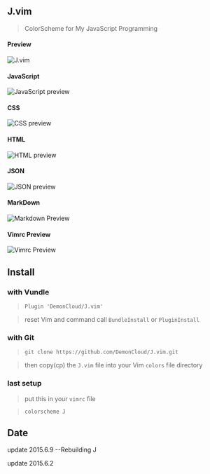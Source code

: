 
## J.vim

> ColorScheme for My JavaScript Programming

#### Preview
<img src="http://7j1zwt.com1.z0.glb.clouddn.com/jvim-vim.png" alt="J.vim">

#### JavaScript
<img src="http://7j1zwt.com1.z0.glb.clouddn.com/jvim-js.png" alt="JavaScript preview">
	
#### CSS
<img src="http://7j1zwt.com1.z0.glb.clouddn.com/jvim-css.png" alt="CSS preview">

#### HTML
<img src="http://7j1zwt.com1.z0.glb.clouddn.com/jvim-html.png" alt="HTML preview">

#### JSON
<img src="http://7j1zwt.com1.z0.glb.clouddn.com/jvim-json.png" alt="JSON preview">

#### MarkDown
<img src="http://7j1zwt.com1.z0.glb.clouddn.com/jvim-markdown.png" alt="Markdown Preview">

#### Vimrc Preview
<img src="http://7j1zwt.com1.z0.glb.clouddn.com/jvim-vimrc.png" alt="Vimrc Preview">


## Install

### with Vundle 

>``Plugin 'DemonCloud/J.vim'``

> reset Vim and command call ``BundleInstall`` or ``PluginInstall``

### with Git 

>``git clone https://github.com/DemonCloud/J.vim.git``

> then copy(cp) the ``J.vim`` file into your Vim ``colors`` file directory

### last setup
> put this in your ``vimrc`` file

>``colorscheme J``


## Date

update  2015.6.9 --Rebuilding J

update  2015.6.2


